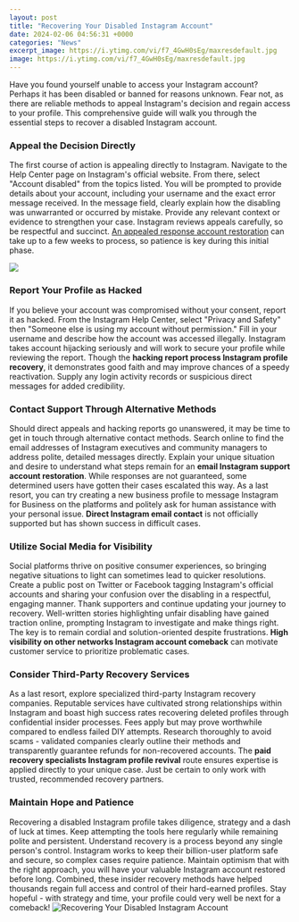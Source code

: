 ```yaml
---
layout: post
title: "Recovering Your Disabled Instagram Account"
date: 2024-02-06 04:56:31 +0000
categories: "News"
excerpt_image: https://i.ytimg.com/vi/f7_4GwH0sEg/maxresdefault.jpg
image: https://i.ytimg.com/vi/f7_4GwH0sEg/maxresdefault.jpg
---
```


Have you found yourself unable to access your Instagram account? Perhaps it has been disabled or banned for reasons unknown. Fear not, as there are reliable methods to appeal Instagram's decision and regain access to your profile. This comprehensive guide will walk you through the essential steps to recover a disabled Instagram account.
### Appeal the Decision Directly
The first course of action is appealing directly to Instagram. Navigate to the Help Center page on Instagram's official website. From there, select "Account disabled" from the topics listed. You will be prompted to provide details about your account, including your username and the exact error message received. In the message field, clearly explain how the disabling was unwarranted or occurred by mistake. Provide any relevant context or evidence to strengthen your case. Instagram reviews appeals carefully, so be respectful and succinct. [An appealed response account restoration](https://yt.io.vn/collection/allain) can take up to a few weeks to process, so patience is key during this initial phase.

![](https://tricks99.net/wp-content/uploads/2021/01/Instagram-Disabled-account-576x1024.jpg)
### Report Your Profile as Hacked 
If you believe your account was compromised without your consent, report it as hacked. From the Instagram Help Center, select "Privacy and Safety" then "Someone else is using my account without permission." Fill in your username and describe how the account was accessed illegally. Instagram takes account hijacking seriously and will work to secure your profile while reviewing the report. Though the **hacking report process Instagram profile recovery**, it demonstrates good faith and may improve chances of a speedy reactivation. Supply any login activity records or suspicious direct messages for added credibility.  
### Contact Support Through Alternative Methods
Should direct appeals and hacking reports go unanswered, it may be time to get in touch through alternative contact methods. Search online to find the email addresses of Instagram executives and community managers to address polite, detailed messages directly. Explain your unique situation and desire to understand what steps remain for an **email Instagram support account restoration**. While responses are not guaranteed, some determined users have gotten their cases escalated this way. As a last resort, you can try creating a new business profile to message Instagram for Business on the platforms and politely ask for human assistance with your personal issue. **Direct Instagram email contact** is not officially supported but has shown success in difficult cases.  
### Utilize Social Media for Visibility 
Social platforms thrive on positive consumer experiences, so bringing negative situations to light can sometimes lead to quicker resolutions. Create a public post on Twitter or Facebook tagging Instagram's official accounts and sharing your confusion over the disabling in a respectful, engaging manner. Thank supporters and continue updating your journey to recovery. Well-written stories highlighting unfair disabling have gained traction online, prompting Instagram to investigate and make things right. The key is to remain cordial and solution-oriented despite frustrations. **High visibility on other networks Instagram account comeback** can motivate customer service to prioritize problematic cases. 
### Consider Third-Party Recovery Services
As a last resort, explore specialized third-party Instagram recovery companies. Reputable services have cultivated strong relationships within Instagram and boast high success rates recovering deleted profiles through confidential insider processes. Fees apply but may prove worthwhile compared to endless failed DIY attempts. Research thoroughly to avoid scams - validated companies clearly outline their methods and transparently guarantee refunds for non-recovered accounts. The **paid recovery specialists Instagram profile revival** route ensures expertise is applied directly to your unique case. Just be certain to only work with trusted, recommended recovery partners.
### Maintain Hope and Patience
Recovering a disabled Instagram profile takes diligence, strategy and a dash of luck at times. Keep attempting the tools here regularly while remaining polite and persistent. Understand recovery is a process beyond any single person's control. Instagram works to keep their billion-user platform safe and secure, so complex cases require patience. Maintain optimism that with the right approach, you will have your valuable Instagram account restored before long. Combined, these insider recovery methods have helped thousands regain full access and control of their hard-earned profiles. Stay hopeful - with strategy and time, your profile could very well be next for a comeback!
![Recovering Your Disabled Instagram Account](https://i.ytimg.com/vi/f7_4GwH0sEg/maxresdefault.jpg)